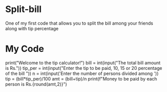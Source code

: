 # Split-bill
One of my first code that allows you to split the bill among your friends along with tip percentage
# My Code
print("Welcome to the tip calculator!")
bill = int(input("The total bill amount is Rs."))
tip_per = int(input("Enter the tip to be paid, 10, 15 or 20 percentage of the bill "))
n = int(input('Enter the number of persons divided among '))
tip = (bill*tip_per)/100
amt = (bill+tip)/n
print(f"Money to be paid by each person is Rs.{round(amt,2)}")
